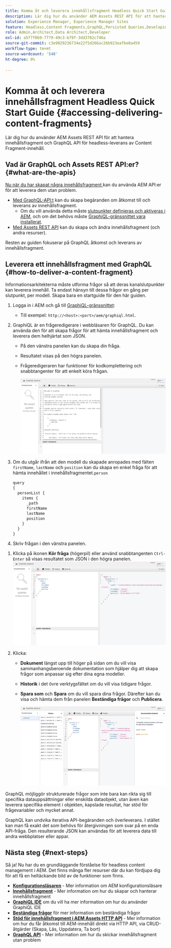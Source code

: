 ```yaml
---
title: Komma åt och leverera innehållsfragment Headless Quick Start Guide
description: Lär dig hur du använder AEM Assets REST API för att hantera innehållsfragment och GraphQL API för rubrikfri leverans av innehåll i innehållsfragment.
solution: Experience Manager, Experience Manager Sites
feature: Headless,Content Fragments,GraphQL,Persisted Queries,Developing
role: Admin,Architect,Data Architect,Developer
exl-id: a5f7f0b9-7779-49c3-b79f-3dd3762c746a
source-git-commit: c3e9029236734e22f5d266ac26b923eafbe0a459
workflow-type: tm+mt
source-wordcount: '548'
ht-degree: 0%

---
```


# Komma åt och leverera innehållsfragment Headless Quick Start Guide {#accessing-delivering-content-fragments}

Lär dig hur du använder AEM Assets REST API för att hantera innehållsfragment och GraphQL API för headless-leverans av Content Fragment-innehåll.

## Vad är GraphQL och Assets REST API:er? {#what-are-the-apis}

[Nu när du har skapat några innehållsfragment ](create-content-fragment.md) kan du använda AEM API:er för att leverera dem utan problem.

* [Med GraphQL-API:t](/help/sites-developing/headless/graphql-api/graphql-api-content-fragments.md) kan du skapa begäranden om åtkomst till och leverans av innehållsfragment.
   * Om du vill använda detta måste [slutpunkter definieras och aktiveras i AEM](/help/sites-developing/headless/graphql-api/graphql-endpoint.md#enabling-graphql-endpoint), och om det behövs måste [GraphiQL-gränssnittet vara installerat](/help/sites-developing/headless/graphql-api/graphql-api-content-fragments.md#installing-graphiql-interface).
* [Med Assets REST API](/help/assets/assets-api-content-fragments.md) kan du skapa och ändra innehållsfragment (och andra resurser).

Resten av guiden fokuserar på GraphQL åtkomst och leverans av innehållsfragment.

## Leverera ett innehållsfragment med GraphQL {#how-to-deliver-a-content-fragment}

Informationsarkitekterna måste utforma frågor så att deras kanalslutpunkter kan leverera innehåll. Ta endast hänsyn till dessa frågor en gång per slutpunkt, per modell. Skapa bara en startguide för den här guiden.

1. Logga in i AEM och gå till [GraphiQL-gränssnittet](/help/sites-developing/headless/graphql-api/graphiql-ide.md):
   * Till exempel: `http://<host>:<port>/aem/graphiql.html`.

1. GraphiQL är en frågeredigerare i webbläsaren för GraphQL. Du kan använda den för att skapa frågor för att hämta innehållsfragment och leverera dem helhjärtat som JSON.
   * På den vänstra panelen kan du skapa din fråga.
   * Resultatet visas på den högra panelen.
   * Frågeredigeraren har funktioner för kodkomplettering och snabbtangenter för att enkelt köra frågan.

     ![GraphiQL-redigerare](assets/graphiql.png)

1. Om du utgår ifrån att den modell du skapade anropades med fälten `firstName`, `lastName` och `position` kan du skapa en enkel fråga för att hämta innehållet i innehållsfragmentet.`person`

   ```text
   query 
   {
     personList {
       items {
         _path
         firstName
         lastName
         position
       }
     }
   }
   ```

1. Skriv frågan i den vänstra panelen.
<!--
   ![GraphiQL query](assets/graphiql-query.png)
-->

1. Klicka på ikonen **Kör fråga** (högerpil) eller använd snabbtangenten `Ctrl-Enter` så visas resultatet som JSON i den högra panelen.
   ![GraphiQL-resultat](assets/graphiql-results.png)

1. Klicka:
   * **Dokument** längst upp till höger på sidan om du vill visa sammanhangsberoende dokumentation som hjälper dig att skapa frågor som anpassar sig efter dina egna modeller.
   * **Historik** i det övre verktygsfältet om du vill visa tidigare frågor.
   * **Spara som** och **Spara** om du vill spara dina frågor. Därefter kan du visa och hämta dem från panelen **Beständiga frågor** och **Publicera**.

     ![GraphiQL-dokumentation](assets/graphiql-documentation.png)

GraphQL möjliggör strukturerade frågor som inte bara kan rikta sig till specifika datauppsättningar eller enskilda dataobjekt, utan även kan leverera specifika element i objekten, kapslade resultat, har stöd för frågevariabler och mycket annat.

GraphQL kan undvika iterativa API-begäranden och överleverans. I stället kan man få exakt det som behövs för återgivningen som svar på en enda API-fråga. Den resulterande JSON kan användas för att leverera data till andra webbplatser eller appar.

## Nästa steg {#next-steps}

Så ja! Nu har du en grundläggande förståelse för headless content management i AEM. Det finns många fler resurser där du kan fördjupa dig för att få en heltäckande bild av de funktioner som finns.

* **[Konfigurationsläsaren](create-configuration.md)** - Mer information om AEM konfigurationsläsare
* **[Innehållsfragment](/help/assets/content-fragments/content-fragments.md)** - Mer information om hur du skapar och hanterar innehållsfragment
* **[GraphiQL IDE](/help/sites-developing/headless/graphql-api/graphiql-ide.md)** om du vill ha mer information om hur du använder GraphiQL IDE
* **[Beständiga frågor](/help/sites-developing/headless/graphql-api/persisted-queries.md)** för mer information om beständiga frågor
* **[Stöd för innehållsfragment i AEM Assets HTTP API](/help/assets/assets-api-content-fragments.md)** - Mer information om hur du får åtkomst till AEM-innehåll direkt via HTTP API, via CRUD-åtgärder (Skapa, Läs, Uppdatera, Ta bort)
* **[GraphQL API](/help/sites-developing/headless/graphql-api/graphql-api-content-fragments.md)** - Mer information om hur du skickar innehållsfragment utan problem
